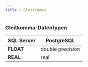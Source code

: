 ```yaml
---
title : Gleitkomma
---
```


### Gleitkomma-Datentypen

| SQL Server | PostgreSQL |
|-----|-----|
| **FLOAT** | double precision |
| **REAL** | real |